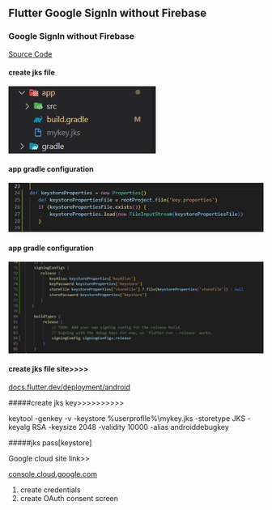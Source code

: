 ## Flutter Google SignIn without Firebase
### Google SignIn without Firebase

[Source Code](lib/)

#### create jks file
![](readme_image/create_jks_file_google_login_without_firebase.JPG)

#### app gradle configuration
![](readme_image/app_gradle_google_login_without_firebase.JPG)

#### app gradle configuration
![](readme_image/app_gradle_config_google_login_without_firebase.JPG)


#### 


#### create jks file site>>>>

[docs.flutter.dev/deployment/android](https://docs.flutter.dev/deployment/android)

#####create jks key>>>>>>>>>>

  keytool -genkey -v -keystore %userprofile%\mykey.jks -storetype JKS -keyalg RSA -keysize 2048 -validity 10000 -alias androiddebugkey
  
#####jks pass[keystore]

Google cloud site link>>

[console.cloud.google.com](https://console.cloud.google.com/)
1. create credentials
2. create OAuth consent screen

